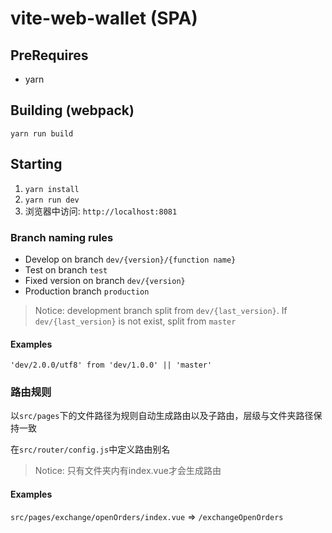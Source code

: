 # vite-web-wallet (SPA)

## PreRequires

* yarn

## Building (webpack)

`yarn run build`

## Starting

1. `yarn install`
2. `yarn run dev`
3. 浏览器中访问: `http://localhost:8081`

### Branch naming rules

* Develop on branch `dev/{version}/{function name}`
* Test on branch `test`
* Fixed version on branch `dev/{version}`
* Production branch `production`

> Notice: development branch split from `dev/{last_version}`. If `dev/{last_version}` is not exist, split from `master`

#### Examples

`'dev/2.0.0/utf8' from 'dev/1.0.0' || 'master'`

### 路由规则

以`src/pages`下的文件路径为规则自动生成路由以及子路由，层级与文件夹路径保持一致

在`src/router/config.js`中定义路由别名

> Notice: 只有文件夹内有index.vue才会生成路由

#### Examples

`src/pages/exchange/openOrders/index.vue` => `/exchangeOpenOrders`
